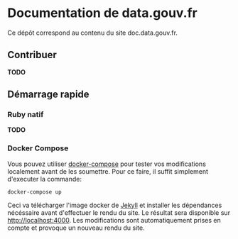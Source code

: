 # Documentation de data.gouv.fr

Ce dépôt correspond au contenu du site doc.data.gouv.fr.

## Contribuer

**TODO**

## Démarrage rapide

### Ruby natif

**TODO**

### Docker Compose

Vous pouvez utiliser [docker-compose](https://docs.docker.com/compose/) pour tester vos modifications localement avant de les soumettre.
Pour ce faire, il suffit simplement d'executer la commande:

```
docker-compose up
```

Ceci va télécharger l'image docker de [Jekyll](https://www.jekyll.io/) et installer les dépendances nécéssaire avant d'effectuer le rendu du site.
Le résultat sera disponible sur <http://localhost:4000>. Les modifications sont automatiquement prises en compte et provoque un nouveau rendu du site.
